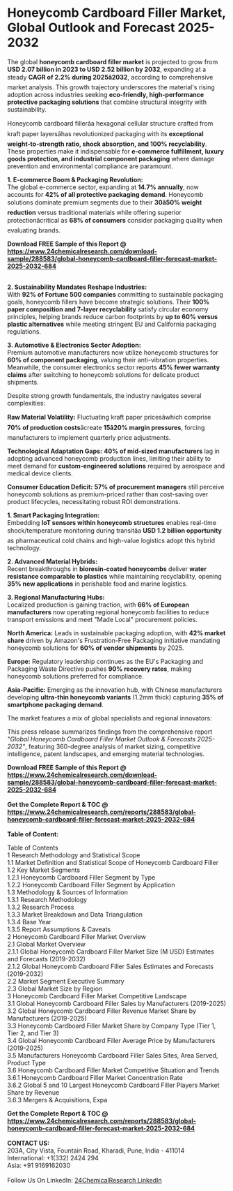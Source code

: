 <h1>Honeycomb Cardboard Filler Market, Global Outlook and Forecast 2025-2032</h1><p>The global <strong>honeycomb cardboard filler market</strong> is projected to grow from <strong>USD 2.07 billion in 2023 to USD 2.52 billion by 2032</strong>, expanding at a steady <strong>CAGR of 2.2% during 2025â2032</strong>, according to comprehensive market analysis. This growth trajectory underscores the material's rising adoption across industries seeking <strong>eco-friendly, high-performance protective packaging solutions</strong> that combine structural integrity with sustainability.</p><p>Honeycomb cardboard fillerâa hexagonal cellular structure crafted from kraft paper layersâhas revolutionized packaging with its <strong>exceptional weight-to-strength ratio, shock absorption, and 100% recyclability</strong>. These properties make it indispensable for <strong>e-commerce fulfillment, luxury goods protection, and industrial component packaging</strong> where damage prevention and environmental compliance are paramount.</p><p><strong>1. E-commerce Boom &amp; Packaging Revolution:</strong><br>
The global e-commerce sector, expanding at <strong>14.7% annually</strong>, now accounts for <strong>42% of all protective packaging demand</strong>. Honeycomb solutions dominate premium segments due to their <strong>30â50% weight reduction</strong> versus traditional materials while offering superior protectionâcritical as <strong>68% of consumers</strong> consider packaging quality when evaluating brands.</p><div><b>Download FREE Sample of this Report @ 
            <a href="https://www.24chemicalresearch.com/download-sample/288583/global-honeycomb-cardboard-filler-forecast-market-2025-2032-684">
            https://www.24chemicalresearch.com/download-sample/288583/global-honeycomb-cardboard-filler-forecast-market-2025-2032-684</a></b></div><br><p><strong>2. Sustainability Mandates Reshape Industries:</strong><br>
With <strong>92% of Fortune 500 companies</strong> committing to sustainable packaging goals, honeycomb fillers have become strategic solutions. Their <strong>100% paper composition and 7-layer recyclability</strong> satisfy circular economy principles, helping brands reduce carbon footprints by <strong>up to 60% versus plastic alternatives</strong> while meeting stringent EU and California packaging regulations.</p><p><strong>3. Automotive &amp; Electronics Sector Adoption:</strong><br>
Premium automotive manufacturers now utilize honeycomb structures for <strong>60% of component packaging</strong>, valuing their anti-vibration properties. Meanwhile, the consumer electronics sector reports <strong>45% fewer warranty claims</strong> after switching to honeycomb solutions for delicate product shipments.</p><p>Despite strong growth fundamentals, the industry navigates several complexities:</p><p><strong>Raw Material Volatility:</strong> Fluctuating kraft paper pricesâwhich comprise <strong>70% of production costs</strong>âcreate <strong>15â20% margin pressures</strong>, forcing manufacturers to implement quarterly price adjustments.</p><p><strong>Technological Adaptation Gaps:</strong> <strong>40% of mid-sized manufacturers</strong> lag in adopting advanced honeycomb production lines, limiting their ability to meet demand for <strong>custom-engineered solutions</strong> required by aerospace and medical device clients.</p><p><strong>Consumer Education Deficit:</strong> <strong>57% of procurement managers</strong> still perceive honeycomb solutions as premium-priced rather than cost-saving over product lifecycles, necessitating robust ROI demonstrations.</p><p><strong>1. Smart Packaging Integration:</strong><br>
Embedding <strong>IoT sensors within honeycomb structures</strong> enables real-time shock/temperature monitoring during transitâa <strong>USD 1.2 billion opportunity</strong> as pharmaceutical cold chains and high-value logistics adopt this hybrid technology.</p><p><strong>2. Advanced Material Hybrids:</strong><br>
Recent breakthroughs in <strong>bioresin-coated honeycombs</strong> deliver <strong>water resistance comparable to plastics</strong> while maintaining recyclability, opening <strong>35% new applications</strong> in perishable food and marine logistics.</p><p><strong>3. Regional Manufacturing Hubs:</strong><br>
Localized production is gaining traction, with <strong>66% of European manufacturers</strong> now operating regional honeycomb facilities to reduce transport emissions and meet "Made Local" procurement policies.</p><p><strong>North America:</strong> Leads in sustainable packaging adoption, with <strong>42% market share</strong> driven by Amazon's Frustration-Free Packaging initiative mandating honeycomb solutions for <strong>60% of vendor shipments</strong> by 2025.</p><p><strong>Europe:</strong> Regulatory leadership continues as the EU's Packaging and Packaging Waste Directive pushes <strong>90% recovery rates</strong>, making honeycomb solutions preferred for compliance.</p><p><strong>Asia-Pacific:</strong> Emerging as the innovation hub, with Chinese manufacturers developing <strong>ultra-thin honeycomb variants</strong> (1.2mm thick) capturing <strong>35% of smartphone packaging demand</strong>.</p><p>The market features a mix of global specialists and regional innovators:</p><p>This press release summarizes findings from the comprehensive report <em>"Global Honeycomb Cardboard Filler Market Outlook &amp; Forecasts 2025-2032"</em>, featuring 360-degree analysis of market sizing, competitive intelligence, patent landscapes, and emerging material technologies.</p><div><b>Download FREE Sample of this Report @ 
            <a href="https://www.24chemicalresearch.com/download-sample/288583/global-honeycomb-cardboard-filler-forecast-market-2025-2032-684">
            https://www.24chemicalresearch.com/download-sample/288583/global-honeycomb-cardboard-filler-forecast-market-2025-2032-684</a></b></div><br><div><b>Get the Complete Report & TOC @ 
            <a href="https://www.24chemicalresearch.com/reports/288583/global-honeycomb-cardboard-filler-forecast-market-2025-2032-684">
            https://www.24chemicalresearch.com/reports/288583/global-honeycomb-cardboard-filler-forecast-market-2025-2032-684</a></b></div><br>
            <b>Table of Content:</b><p>Table of Contents<br />
1 Research Methodology and Statistical Scope<br />
1.1 Market Definition and Statistical Scope of Honeycomb Cardboard Filler<br />
1.2 Key Market Segments<br />
1.2.1 Honeycomb Cardboard Filler Segment by Type<br />
1.2.2 Honeycomb Cardboard Filler Segment by Application<br />
1.3 Methodology & Sources of Information<br />
1.3.1 Research Methodology<br />
1.3.2 Research Process<br />
1.3.3 Market Breakdown and Data Triangulation<br />
1.3.4 Base Year<br />
1.3.5 Report Assumptions & Caveats<br />
2 Honeycomb Cardboard Filler Market Overview<br />
2.1 Global Market Overview<br />
2.1.1 Global Honeycomb Cardboard Filler Market Size (M USD) Estimates and Forecasts (2019-2032)<br />
2.1.2 Global Honeycomb Cardboard Filler Sales Estimates and Forecasts (2019-2032)<br />
2.2 Market Segment Executive Summary<br />
2.3 Global Market Size by Region<br />
3 Honeycomb Cardboard Filler Market Competitive Landscape<br />
3.1 Global Honeycomb Cardboard Filler Sales by Manufacturers (2019-2025)<br />
3.2 Global Honeycomb Cardboard Filler Revenue Market Share by Manufacturers (2019-2025)<br />
3.3 Honeycomb Cardboard Filler Market Share by Company Type (Tier 1, Tier 2, and Tier 3)<br />
3.4 Global Honeycomb Cardboard Filler Average Price by Manufacturers (2019-2025)<br />
3.5 Manufacturers Honeycomb Cardboard Filler Sales Sites, Area Served, Product Type<br />
3.6 Honeycomb Cardboard Filler Market Competitive Situation and Trends<br />
3.6.1 Honeycomb Cardboard Filler Market Concentration Rate<br />
3.6.2 Global 5 and 10 Largest Honeycomb Cardboard Filler Players Market Share by Revenue<br />
3.6.3 Mergers & Acquisitions, Expa</p><div><b>Get the Complete Report & TOC @ 
            <a href="https://www.24chemicalresearch.com/reports/288583/global-honeycomb-cardboard-filler-forecast-market-2025-2032-684">
            https://www.24chemicalresearch.com/reports/288583/global-honeycomb-cardboard-filler-forecast-market-2025-2032-684</a></b></div><br><b>CONTACT US:</b><br>
            203A, City Vista, Fountain Road, Kharadi, Pune, India - 411014<br>
            International: +1(332) 2424 294<br>
            Asia: +91 9169162030 <br><br>
            Follow Us On LinkedIn: <a href="https://www.linkedin.com/company/24chemicalresearch/">24ChemicalResearch LinkedIn</a>